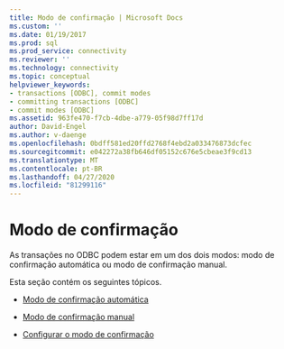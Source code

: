 ```yaml
---
title: Modo de confirmação | Microsoft Docs
ms.custom: ''
ms.date: 01/19/2017
ms.prod: sql
ms.prod_service: connectivity
ms.reviewer: ''
ms.technology: connectivity
ms.topic: conceptual
helpviewer_keywords:
- transactions [ODBC], commit modes
- committing transactions [ODBC]
- commit modes [ODBC]
ms.assetid: 963fe470-f7cb-4dbe-a779-05f98d7ff17d
author: David-Engel
ms.author: v-daenge
ms.openlocfilehash: 0bdff581ed20ffd2768f4ebd2a033476873dcfec
ms.sourcegitcommit: e042272a38fb646df05152c676e5cbeae3f9cd13
ms.translationtype: MT
ms.contentlocale: pt-BR
ms.lasthandoff: 04/27/2020
ms.locfileid: "81299116"
---
```

# <a name="commit-mode"></a>Modo de confirmação
As transações no ODBC podem estar em um dos dois modos: modo de confirmação automática ou modo de confirmação manual.  
  
 Esta seção contém os seguintes tópicos.  
  
-   [Modo de confirmação automática](../../../odbc/reference/develop-app/auto-commit-mode.md)  
  
-   [Modo de confirmação manual](../../../odbc/reference/develop-app/manual-commit-mode.md)  
  
-   [Configurar o modo de confirmação](../../../odbc/reference/develop-app/setting-the-commit-mode.md)
